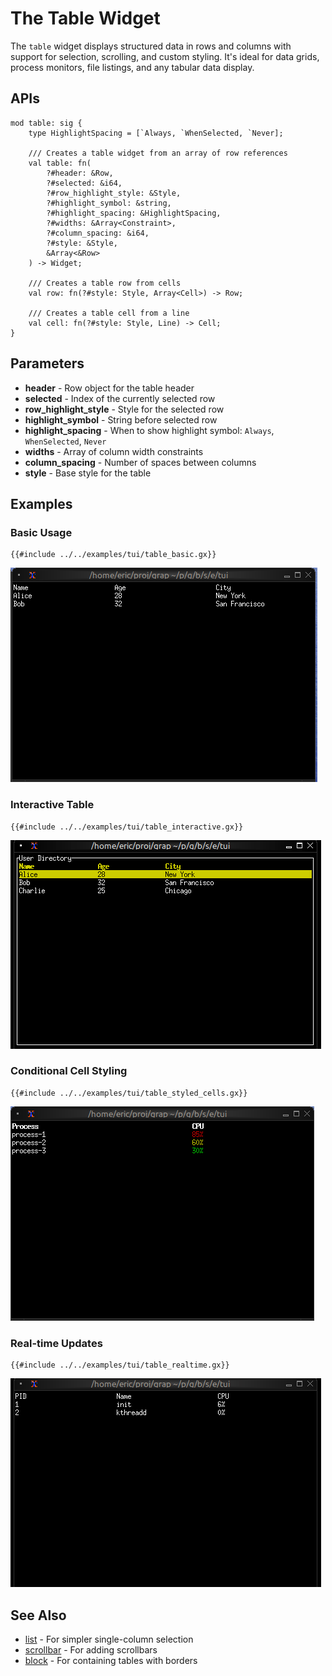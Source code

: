 # The Table Widget

The `table` widget displays structured data in rows and columns with support for selection, scrolling, and custom styling. It's ideal for data grids, process monitors, file listings, and any tabular data display.

## APIs

```
mod table: sig {
    type HighlightSpacing = [`Always, `WhenSelected, `Never];

    /// Creates a table widget from an array of row references
    val table: fn(
        ?#header: &Row,
        ?#selected: &i64,
        ?#row_highlight_style: &Style,
        ?#highlight_symbol: &string,
        ?#highlight_spacing: &HighlightSpacing,
        ?#widths: &Array<Constraint>,
        ?#column_spacing: &i64,
        ?#style: &Style,
        &Array<&Row>
    ) -> Widget;

    /// Creates a table row from cells
    val row: fn(?#style: Style, Array<Cell>) -> Row;

    /// Creates a table cell from a line
    val cell: fn(?#style: Style, Line) -> Cell;
}
```

## Parameters

- **header** - Row object for the table header
- **selected** - Index of the currently selected row
- **row_highlight_style** - Style for the selected row
- **highlight_symbol** - String before selected row
- **highlight_spacing** - When to show highlight symbol: `Always`, `WhenSelected`, `Never`
- **widths** - Array of column width constraints
- **column_spacing** - Number of spaces between columns
- **style** - Base style for the table

## Examples

### Basic Usage

```graphix
{{#include ../../examples/tui/table_basic.gx}}
```

![Basic Table](./media/table_basic.png)

### Interactive Table

```graphix
{{#include ../../examples/tui/table_interactive.gx}}
```

![Interactive Table](./media/table_interactive.gif)

### Conditional Cell Styling

```graphix
{{#include ../../examples/tui/table_styled_cells.gx}}
```

![Conditional Styling](./media/table_styled_cells.png)

### Real-time Updates

```graphix
{{#include ../../examples/tui/table_realtime.gx}}
```

![Realtime Table](./media/table_realtime.gif)

## See Also

- [list](list.md) - For simpler single-column selection
- [scrollbar](scroll.md) - For adding scrollbars
- [block](block.md) - For containing tables with borders
